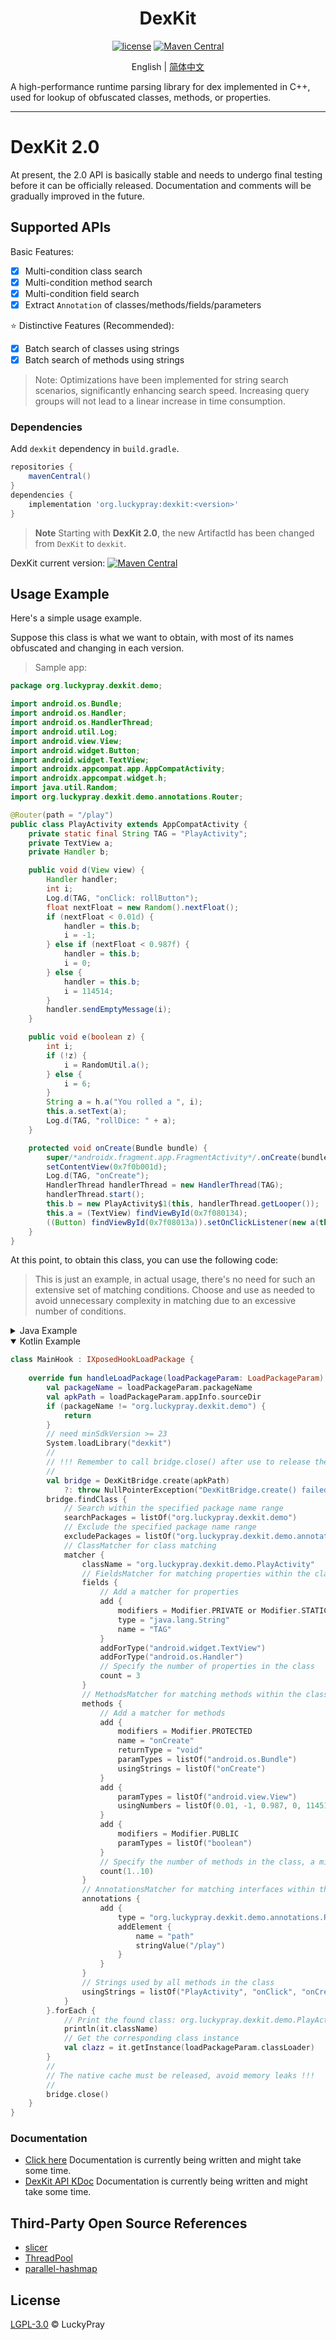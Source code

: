 <div align="center">
    <h1> DexKit </h1>

[![license](https://img.shields.io/github/license/LuckyPray/DexKit.svg)](https://www.gnu.org/licenses/lgpl-3.0.html)
[![Maven Central](https://img.shields.io/maven-central/v/org.luckypray/dexkit.svg?label=Maven%20Central)](https://central.sonatype.com/search?q=dexkit&namespace=org.luckypray)

English | [简体中文](https://github.com/LuckyPray/DexKit/blob/master/README_zh.md)

</div>

A high-performance runtime parsing library for dex implemented in C++, used for lookup of obfuscated classes,
methods, or properties.

---

# DexKit 2.0

At present, the 2.0 API is basically stable and needs to undergo final testing before it can be officially released.
Documentation and comments will be gradually improved in the future.

## Supported APIs

Basic Features:

- [x] Multi-condition class search
- [x] Multi-condition method search
- [x] Multi-condition field search
- [x] Extract `Annotation` of classes/methods/fields/parameters

⭐️ Distinctive Features (Recommended):

- [x] Batch search of classes using strings
- [x] Batch search of methods using strings

> Note: Optimizations have been implemented for string search scenarios, significantly enhancing 
> search speed. Increasing query groups will not lead to a linear increase in time consumption.

### Dependencies

Add `dexkit` dependency in `build.gradle`. 

```gradle
repositories {
    mavenCentral()
}
dependencies {
    implementation 'org.luckypray:dexkit:<version>'
}
```

> **Note**
> Starting with **DexKit 2.0**, the new ArtifactId has been changed from `DexKit` to `dexkit`.

DexKit current version: [![Maven Central](https://img.shields.io/maven-central/v/org.luckypray/dexkit.svg?label=Maven%20Central)](https://central.sonatype.com/search?q=dexkit&namespace=org.luckypray)

## Usage Example

Here's a simple usage example.

Suppose this class is what we want to obtain, with most of its names obfuscated and changing in each version.

> Sample app:


```java
package org.luckypray.dexkit.demo;

import android.os.Bundle;
import android.os.Handler;
import android.os.HandlerThread;
import android.util.Log;
import android.view.View;
import android.widget.Button;
import android.widget.TextView;
import androidx.appcompat.app.AppCompatActivity;
import androidx.appcompat.widget.h;
import java.util.Random;
import org.luckypray.dexkit.demo.annotations.Router;

@Router(path = "/play")
public class PlayActivity extends AppCompatActivity {
    private static final String TAG = "PlayActivity";
    private TextView a;
    private Handler b;

    public void d(View view) {
        Handler handler;
        int i;
        Log.d(TAG, "onClick: rollButton");
        float nextFloat = new Random().nextFloat();
        if (nextFloat < 0.01d) {
            handler = this.b;
            i = -1;
        } else if (nextFloat < 0.987f) {
            handler = this.b;
            i = 0;
        } else {
            handler = this.b;
            i = 114514;
        }
        handler.sendEmptyMessage(i);
    }

    public void e(boolean z) {
        int i;
        if (!z) {
            i = RandomUtil.a();
        } else {
            i = 6;
        }
        String a = h.a("You rolled a ", i);
        this.a.setText(a);
        Log.d(TAG, "rollDice: " + a);
    }

    protected void onCreate(Bundle bundle) {
        super/*androidx.fragment.app.FragmentActivity*/.onCreate(bundle);
        setContentView(0x7f0b001d);
        Log.d(TAG, "onCreate");
        HandlerThread handlerThread = new HandlerThread(TAG);
        handlerThread.start();
        this.b = new PlayActivity$1(this, handlerThread.getLooper());
        this.a = (TextView) findViewById(0x7f080134);
        ((Button) findViewById(0x7f08013a)).setOnClickListener(new a(this));
    }
}
```

At this point, to obtain this class, you can use the following code:

> This is just an example, in actual usage, there's no need for such an extensive set of matching 
> conditions. Choose and use as needed to avoid unnecessary complexity in matching due to an 
> excessive number of conditions.

<details><summary>Java Example</summary>
<p>

```java
public class MainHook implements IXposedHookLoadPackage {
    
    @Override
    public void handleLoadPackage(XC_LoadPackage.LoadPackageParam loadPackageParam) {
        String packageName = loadPackageParam.packageName;
        String apkPath = loadPackageParam.appInfo.sourceDir;
        if (!packageName.equals("org.luckypray.dexkit.demo")) {
            return;
        }
        // need minSdkVersion >= 23
        System.loadLibrary("dexkit");
        //
        // !!! Remember to call bridge.close() after use to release the memory !!!
        // 
        DexKitBridge bridge = DexKitBridge.create(apkPath);
        bridge.findClass(FindClass.create()
            // Search within the specified package name range
            .searchPackages("org.luckypray.dexkit.demo")
            // Exclude the specified package name range
            .excludePackages("org.luckypray.dexkit.demo.annotations")
            .matcher(ClassMatcher.create()
                // ClassMatcher for class matching
                .className("org.luckypray.dexkit.demo.PlayActivity")
                // FieldsMatcher for matching properties within the class
                .fields(FieldsMatcher.create()
                    // Add a matcher for properties
                    .add(FieldMatcher.create()
                        .modifiers(Modifier.PRIVATE | Modifier.STATIC | Modifier.FINAL)
                        .type("java.lang.String")
                        .name("TAG")
                    )
                    .addForType("android.widget.TextView")
                    .addForType("android.os.Handler")
                    // Specify the number of properties in the class
                    .count(3)
                )
                // MethodsMatcher for matching methods within the class
                .methods(MethodsMatcher.create()
                    // Add a matcher for methods
                    .methods(List.of(
                        MethodMatcher.create()
                            .modifiers(Modifier.PROTECTED)
                            .name("onCreate")
                            .returnType("void")
                            .paramTypes("android.os.Bundle")
                            .usingStrings("onCreate"),
                        MethodMatcher.create()
                            .paramTypes("android.view.View")
                            .usingNumbers(0.01, -1, 0.987, 0, 114514),
                        MethodMatcher.create()
                            .modifiers(Modifier.PUBLIC)
                            .paramTypes("boolean")
                    ))
                    // Specify the number of methods in the class, a minimum of 1, and a maximum of 10
                    .count(1, 10)
                )
                // AnnotationsMatcher for matching interfaces within the class
                .annotations(AnnotationsMatcher.create()
                    .add(AnnotationMatcher.create()
                        .type("org.luckypray.dexkit.demo.annotations.Router")
                        .addElement(
                            AnnotationElementMatcher.create()
                                .name("path")
                                .stringValue("/play")
                        )
                    )
                )
                // Strings used by all methods in the class
                .usingStrings("PlayActivity", "onClick", "onCreate")
            )
        ).forEach(classData -> {
            // Print the found class: org.luckypray.dexkit.demo.PlayActivity
            System.out.println(classData.getClassName());
            // Get the corresponding class instance
            Class<?> clazz = classData.getInstance(loadPackageParam.classLoader);
        });
        //
        // The native cache must be released, avoid memory leaks !!!
        //
        bridge.close();
    }
}
```

</p></details>

<details open><summary>Kotlin Example</summary>
<p>

```kotlin
class MainHook : IXposedHookLoadPackage {
    
    override fun handleLoadPackage(loadPackageParam: LoadPackageParam) {
        val packageName = loadPackageParam.packageName
        val apkPath = loadPackageParam.appInfo.sourceDir
        if (packageName != "org.luckypray.dexkit.demo") {
            return
        }
        // need minSdkVersion >= 23
        System.loadLibrary("dexkit")
        //
        // !!! Remember to call bridge.close() after use to release the memory !!!
        // 
        val bridge = DexKitBridge.create(apkPath) 
            ?: throw NullPointerException("DexKitBridge.create() failed")
        bridge.findClass {
            // Search within the specified package name range
            searchPackages = listOf("org.luckypray.dexkit.demo")
            // Exclude the specified package name range
            excludePackages = listOf("org.luckypray.dexkit.demo.annotations")
            // ClassMatcher for class matching
            matcher {
                className = "org.luckypray.dexkit.demo.PlayActivity"
                // FieldsMatcher for matching properties within the class
                fields {
                    // Add a matcher for properties
                    add {
                        modifiers = Modifier.PRIVATE or Modifier.STATIC or Modifier.FINAL
                        type = "java.lang.String"
                        name = "TAG"
                    }
                    addForType("android.widget.TextView")
                    addForType("android.os.Handler")
                    // Specify the number of properties in the class
                    count = 3
                }
                // MethodsMatcher for matching methods within the class
                methods {
                    // Add a matcher for methods
                    add {
                        modifiers = Modifier.PROTECTED
                        name = "onCreate"
                        returnType = "void"
                        paramTypes = listOf("android.os.Bundle")
                        usingStrings = listOf("onCreate")
                    }
                    add {
                        paramTypes = listOf("android.view.View")
                        usingNumbers = listOf(0.01, -1, 0.987, 0, 114514)
                    }
                    add {
                        modifiers = Modifier.PUBLIC
                        paramTypes = listOf("boolean")
                    }
                    // Specify the number of methods in the class, a minimum of 1, and a maximum of 10
                    count(1..10)
                }
                // AnnotationsMatcher for matching interfaces within the class
                annotations {
                    add {
                        type = "org.luckypray.dexkit.demo.annotations.Router"
                        addElement {
                            name = "path"
                            stringValue("/play")
                        }
                    }
                }
                // Strings used by all methods in the class
                usingStrings = listOf("PlayActivity", "onClick", "onCreate")
            }
        }.forEach {
            // Print the found class: org.luckypray.dexkit.demo.PlayActivity
            println(it.className)
            // Get the corresponding class instance
            val clazz = it.getInstance(loadPackageParam.classLoader)
        }
        //
        // The native cache must be released, avoid memory leaks !!!
        //
        bridge.close()
    }
}
```

</p></details>

### Documentation

- [Click here]() Documentation is currently being written and might take some time.
- [DexKit API KDoc]() Documentation is currently being written and might take some time.

## Third-Party Open Source References

- [slicer](https://cs.android.com/android/platform/superproject/+/main:tools/dexter/slicer/)
- [ThreadPool](https://github.com/progschj/ThreadPool)
- [parallel-hashmap](https://github.com/greg7mdp/parallel-hashmap)

## License

[LGPL-3.0](https://www.gnu.org/licenses/lgpl-3.0.html) © LuckyPray

